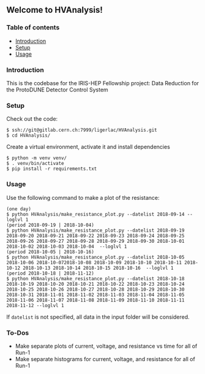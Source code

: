 ## Welcome to HVAnalysis!
### Table of contents
* [Introduction](#introduction)
* [Setup](#setup)
* [Usage](#usage)

### Introduction
This is the codebase for the IRIS-HEP Fellowship project:
Data Reduction for the ProtoDUNE Detector Control System

### Setup
Check out the code:
```
$ ssh://git@gitlab.cern.ch:7999/ligerlac/HVAnalysis.git
$ cd HVAnalysis/
```
Create a virtual environment, activate it and install dependencies
```
$ python -m venv venv/
$ . venv/bin/activate
$ pip install -r requirements.txt
```

### Usage
Use the following command to make a plot of the resistance:
```
(one day)
$ python HVAnalysis/make_resistance_plot.py --datelist 2018-09-14 --loglvl 1
(period 2018-09-19 | 2018-10-04) 
$ python HVAnalysis/make_resistance_plot.py --datelist 2018-09-19 2018-09-20 2018-09-21 2018-09-22 2018-09-23 2018-09-24 2018-09-25 2018-09-26 2018-09-27 2018-09-28 2018-09-29 2018-09-30 2018-10-01 2018-10-02 2018-10-03 2018-10-04  --loglvl 1
(period 2018-10-05 | 2018-10-16) 
$ python HVAnalysis/make_resistance_plot.py --datelist 2018-10-05 2018-10-06 2018-10-072018-10-08 2018-10-09 2018-10-10 2018-10-11 2018-10-12 2018-10-13 2018-10-14 2018-10-15 2018-10-16  --loglvl 1
(period 2018-10-18 | 2018-11-12) 
$ python HVAnalysis/make_resistance_plot.py --datelist 2018-10-18 2018-10-19 2018-10-20 2018-10-21 2018-10-22 2018-10-23 2018-10-24 2018-10-25 2018-10-26 2018-10-27 2018-10-28 2018-10-29 2018-10-30 2018-10-31 2018-11-01 2018-11-02 2018-11-03 2018-11-04 2018-11-05 2018-11-06 2018-11-07 2018-11-08 2018-11-09 2018-11-10 2018-11-11 2018-11-12 --loglvl 1
```
If ```datelist``` is not specified, all data in the input folder will be considered.

### To-Dos
* Make separate plots of current, voltage, and resistance vs time for all of Run-1
* Make separate histograms for current, voltage, and resistance for all of Run-1